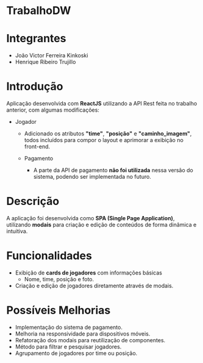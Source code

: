 # TrabalhoDW

# Integrantes
* João Victor Ferreira Kinkoski
* Henrique Ribeiro Trujillo

# Introdução
 Aplicação desenvolvida com **ReactJS** utilizando a API Rest feita no trabalho anterior, com algumas modificações:
 - Jogador
 
   - Adicionado os atributos **"time"**, **"posição"** e **"caminho_imagem"**, todos incluídos para compor o layout e aprimorar a exibição no front-end.
  
   - Pagamento
     - A parte da API de pagamento **não foi utilizada** nessa versão do sistema, podendo ser implementada no futuro.
    
# Descrição

A aplicação foi desenvolvida como **SPA (Single Page Application)**, utilizando **modais** para criação e edição de conteúdos de forma dinâmica e intuitiva.

# Funcionalidades

- Exibição de <strong>cards de jogadores</strong> com informações básicas
  - Nome, time, posição e foto.
- Criação e edição de jogadores diretamente através de modais.

# Possíveis Melhorias

- Implementação do sistema de pagamento.
- Melhoria na responsividade para dispositivos móveis.
- Refatoração dos modais para reutilização de componentes.
- Método para filtrar e pesquisar jogadores.
- Agrupamento de jogadores por time ou posição.
